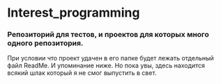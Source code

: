 # Interest_programming
### Репозиторий для тестов, и проектов для которых много одного репозитория.
При условии что проект удачен в его папке будет лежать отдельный файл ReadMe. И упоминание ниже. Но пока увы, здесь находится всякий шлак который я не смог выпустить в свет.
